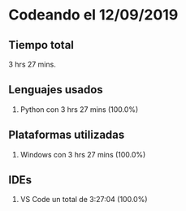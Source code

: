 # Codeando el 12/09/2019

## Tiempo total
3 hrs 27 mins.

## Lenguajes usados
1. Python con 3 hrs 27 mins (100.0%)

## Plataformas utilizadas
1. Windows con 3 hrs 27 mins (100.0%)

## IDEs
1. VS Code un total de 3:27:04 (100.0%)
